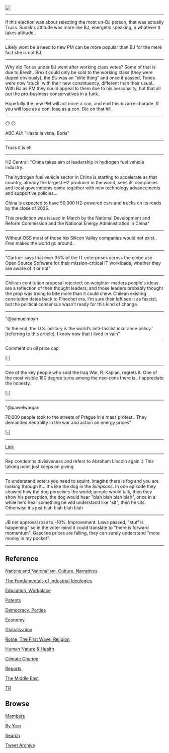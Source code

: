 <img src="https://drive.google.com/uc?export=view&id=1B2wf9R7AMH1d7Vw6e2mucLbIQ5NSjir7"/>

---

If this election was about selecting the most un-BJ person, that was
actually Truss. Sunak's attitude was more like BJ, energetic speaking,
a whatever it takes attitude..

---

Likely wont be a need to new PM can be more popular than BJ for
the mere fact she is not BJ.

---

Why did Tories under BJ went after working class votes? Some of that
is due to Brexit.. Brexit could only be sold to the working class
(they were duped obviously), the EU was an "elite thing" and once it
passed, Tories were now 'stuck' with their new constituency, different
than their usual.. With BJ as PM they could appeal to them due to his
personality, but that all put the pro-business conservatives in a
funk..

Hopefully the new PM will act more a con, and end this bizarre
charade. If you will lose as a con, lose as a con. Die on that hill.

---

😶 😶 

ABC AU: "Hasta la vista, Boris"

---

Truss it is eh

---

H2 Central: "China takes aim at leadership in hydrogen fuel vehicle
industry..

The hydrogen fuel vehicle sector in China is starting to accelerate as
that country, already the largest H2 producer in the world, sees its
companies and local governments come together with new technology
advancements and supportive policies...

China is expected to have 50,000 H2-powered cars and trucks on its
roads by the close of 2025.

This prediction was issued in March by the National Development and
Reform Commission and the National Energy Administration in China"

---

Without OSS most of those hip Silicon Valley companies would not
exist.. *Free* makes the world go around..

---

"Gartner says that over 95% of the IT enterprises across the globe use
Open Source Software for their mission-critical IT workloads, whether
they are aware of it or not"

---

Chilean contitution proposal rejected; on weightier matters people's
ideas are a reflection of their thought leaders, and those leaders
probably thought the prop was trying to bite more than it could chew.
Chilean existing consitution dates back to Pinochet era, I'm sure
their left see it as fascist, but the political consensus wasn't ready
for this kind of change.

---

"@samuelmoyn

'In the end, the U.S. military is the world’s anti-fascist insurance
policy.' [referring to [this](https://www.theatlantic.com/ideas/archive/2022/09/liberal-democrat-military-support-ukraine-trump/671328/) article]. 
I know now that I lived in vain"

---

Comment on oil price cap 

[[-]](https://youtu.be/ZNAhwYkW48o?t=802)

---

One of the key people who sold the Iraq War, R. Kaplan, regrets
it. One of the most visible 180 degree turns among the neo-cons there
is.. I appreciate the honesty.

[[-]](https://youtu.be/E28b0uO1I_s?t=346)

---

"@pawelwargan

70,000 people took to the streets of Prague in a mass protest.. They
demanded neutrality in the war and action on energy prices"

[[-]](https://twitter.com/pawelwargan/status/1566182916975099912)

---

[Link](2018/12/the-road-to-oblivion.html#linc1)

---

Rep condemns divisiveness and refers to Abraham Lincoln again :) This
talking point just keeps on giving

---

To understand voters you need to squint, imagine there is fog and you
are looking through it... It's like the dog in the *Simpsons*. In one
episode they showed how the dog perceives the world; people would
talk, then they show his perception, the dog would hear "blah blah
blah blah", once in a while he'd hear something he wld understand like
"sit", then he sits. Otherwise it's just blah blah blah blah

---

JB net approval rose to -10%. Improvement. Laws passed, "stuff is
happening" so in the voter mind it could translate to "there is
forward momentum". Gasoline prices are falling, they can surely
understand "more money in my pocket".

---

## Reference

[Nations and Nationalism, Culture, Narratives](2013/02/nations-and-nationalism.html)

[The Fundamentals of Industrial Ideologies](2011/04/fundamentals-of-industrial-ideologies.html)

[Education, Workplace](2017/09/education-workplace.html)

[Patents](2018/09/patents.html)

[Democracy, Parties](2016/11/democracy.html)

[Economy](2018/05/economy.html)

[Globalization](2018/09/globalization.html)

[Rome, The First Wave, Religion](2017/12/rome.html)

[Human Nature & Health](2020/07/human-nature.html)

[Climate Change](2018/12/climate.html)

[Reports](2019/05/reports.html)

[The Middle East](2019/07/middleeast.html)

[TR](../tr)

## Browse

[Members](2022/08/members.html)

[By Year](years.html)

[Search](search.html)

[Tweet Archive](tweets/index.html)
